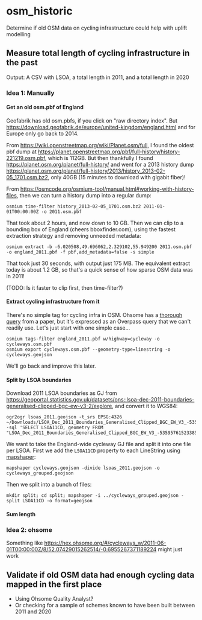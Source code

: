 # osm_historic

Determine if old OSM data on cycling infrastructure could help with uplift modelling

## Measure total length of cycling infrastructure in the past

Output: A CSV with LSOA, a total length in 2011, and a total length in 2020

### Idea 1: Manually

#### Get an old osm.pbf of England

Geofabrik has old osm.pbfs, if you click on "raw directory index". But <https://download.geofabrik.de/europe/united-kingdom/england.html> and for Europe only go back to 2014.

From <https://wiki.openstreetmap.org/wiki/Planet.osm/full>, I found the oldest pbf dump at <https://planet.openstreetmap.org/pbf/full-history/history-221219.osm.pbf>, which is 112GB. But then thankfully I found <https://planet.osm.org/planet/full-history/> and went for a 2013 history dump <https://planet.osm.org/planet/full-history/2013/history_2013-02-05_1701.osm.bz2>, only 40GB (15 minutes to download with gigabit fiber)!

From <https://osmcode.org/osmium-tool/manual.html#working-with-history-files>, then we can turn a history dump into a regular dump:

```
osmium time-filter history_2013-02-05_1701.osm.bz2 2011-01-01T00:00:00Z -o 2011.osm.pbf
```

That took about 2 hours, and now down to 10 GB. Then we can clip to a bounding box of England (cheers bboxfinder.com), using the fastest extraction strategy and removing unneeded metadata:

```
osmium extract -b -6.020508,49.696062,2.329102,55.949200 2011.osm.pbf -o england_2011.pbf -f pbf,add_metadata=false -s simple
```

That took just 30 seconds, with output just 175 MB. The equivalent extract today is about 1.2 GB, so that's a quick sense of how sparse OSM data was in 2011!

(TODO: Is it faster to clip first, then time-filter?)

#### Extract cycling infrastructure from it

There's no simple tag for cycling infra in OSM. Ohsome has a [thorough query](https://hex.ohsome.org/#/cycleways_w/2011-06-01T00:00:00Z/8/52.07429015262514/-0.6955267371189224) from a paper, but it's expressed as an Overpass query that we can't readily use. Let's just start with one simple case...

```
osmium tags-filter england_2011.pbf w/highway=cycleway -o cycleways.osm.pbf
osmium export cycleways.osm.pbf --geometry-type=linestring -o cycleways.geojson
```

We'll go back and improve this later.

#### Split by LSOA boundaries

Download 2011 LSOA boundaries as GJ from <https://geoportal.statistics.gov.uk/datasets/ons::lsoa-dec-2011-boundaries-generalised-clipped-bgc-ew-v3-2/explore>, and convert it to WGS84:

```
ogr2ogr lsoas_2011.geojson -t_srs EPSG:4326 ~/Downloads/LSOA_Dec_2011_Boundaries_Generalised_Clipped_BGC_EW_V3_-5359576152338500277.geojson -sql 'SELECT LSOA11CD, geometry FROM "LSOA_Dec_2011_Boundaries_Generalised_Clipped_BGC_EW_V3_-5359576152338500277"'
```

We want to take the England-wide cycleway GJ file and split it into one file per LSOA. First we add the `LSOA11CD` property to each LineString using [mapshaper](https://github.com/mbloch/mapshaper):

```
mapshaper cycleways.geojson -divide lsoas_2011.geojson -o cycleways_grouped.geojson
```

Then we split into a bunch of files:

```
mkdir split; cd split; mapshaper -i ../cycleways_grouped.geojson -split LSOA11CD -o format=geojson
```

#### Sum length

### Idea 2: ohsome

Something like <https://hex.ohsome.org/#/cycleways_w/2011-06-01T00:00:00Z/8/52.07429015262514/-0.6955267371189224> might just work

## Validate if old OSM data had enough cycling data mapped in the first place

- Using Ohsome Quality Analyst?
- Or checking for a sample of schemes known to have been built between 2011 and 2020
